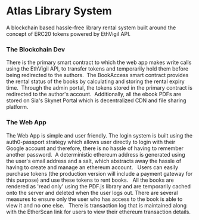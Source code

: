 # Atlas Library System

A blockchain based hassle-free library rental system built around the concept of ERC20 tokens powered by EthVigil API.

### The Blockchain Dev

There is the primary smart contract to which the web app makes write calls using the EthVigil API, to transfer tokens and temporarily hold them before being redirected to the authors.&nbsp;
The BookAccess smart contract provides the rental status of the books by calculating and storing the rental expiry time.&nbsp;
Through the admin portal, the tokens stored in the primary contract is redirected to the author's account.&nbsp;
Additionally, all the ebook PDFs are stored on Sia's Skynet Portal which is decentralized CDN and file sharing platform.

### The Web App

The Web App is simple and user friendly. The login system is built using the auth0-passport strategy which allows user directly to login with their Google account and therefore, there is no hassle of having to remember another password.&nbsp;
A deterministic ethereum address is generated using the user's email address and a salt, which abstracts away the hassle of having to create and manage an ethereum account. &nbsp;
Users can easily purchase tokens (the production version will include a payment gateway for this purpose) and use these tokens to rent books. &nbsp;
All the books are rendered as 'read only' using the PDF.js library and are temporarily cached onto the server and deleted when the user logs out. There are several measures to ensure only the user who has access to the book is able to view it and no one else. &nbsp;
There is transaction log that is maintained along with the EtherScan link for users to view their ethereum transaction details.